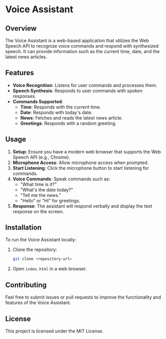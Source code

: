 # Voice Assistant

## Overview
The Voice Assistant is a web-based application that utilizes the Web Speech API to recognize voice commands and respond with synthesized speech. It can provide information such as the current time, date, and the latest news articles.

## Features
- **Voice Recognition**: Listens for user commands and processes them.
- **Speech Synthesis**: Responds to user commands with spoken responses.
- **Commands Supported**:
  - **Time**: Responds with the current time.
  - **Date**: Responds with today's date.
  - **News**: Fetches and reads the latest news article.
  - **Greetings**: Responds with a random greeting.

## Usage
1. **Setup**: Ensure you have a modern web browser that supports the Web Speech API (e.g., Chrome).
2. **Microphone Access**: Allow microphone access when prompted.
3. **Start Listening**: Click the microphone button to start listening for commands.
4. **Voice Commands**: Speak commands such as:
   - "What time is it?"
   - "What's the date today?"
   - "Tell me the news."
   - "Hello" or "Hi" for greetings.
5. **Response**: The assistant will respond verbally and display the text response on the screen.

## Installation
To run the Voice Assistant locally:
1. Clone the repository:
   ```bash
   git clone <repository-url>
   ```
2. Open `index.html` in a web browser.

## Contributing
Feel free to submit issues or pull requests to improve the functionality and features of the Voice Assistant.

## License
This project is licensed under the MIT License.
